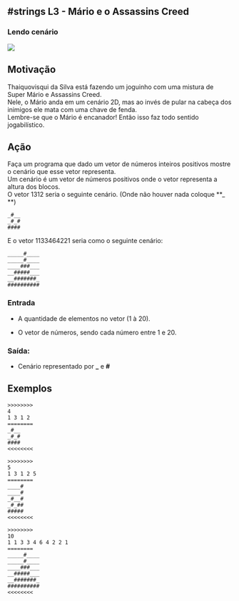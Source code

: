 ## #strings L3 - Mário e o Assassins Creed
### Lendo cenário

![](__capa.jpg)

## Motivação

Thaiquovisqui da Silva está fazendo um joguinho com uma mistura de Super Mário e Assassins Creed.  
Nele, o Mário anda em um cenário 2D, mas ao invés de pular na cabeça dos inimigos ele mata com uma chave de fenda.  
Lembre-se que o Mário é encanador! Então isso faz todo sentido jogabilístico.

## Ação  

Faça um programa que dado um vetor de números inteiros positivos mostre o cenário que esse vetor representa.  
Um cenário é um vetor de números positivos onde o vetor representa a altura dos blocos.  
O vetor 1312 seria o seguinte cenário. (Onde não houver nada coloque  **\_ **)

    _#__
    _#_#
    ####

E o vetor 1133464221 seria como o seguinte cenário:

    _____#____
    _____#____
    ____###___
    __#####___
    __#######_
    ##########

### Entrada

- A quantidade de elementos no vetor (1 à 20).  

- O vetor de números, sendo cada número entre 1 e 20.  

### Saída:

- Cenário representado por  **\_**  e  **#**

## Exemplos

``` 
>>>>>>>>
4
1 3 1 2
========
_#__
_#_#
####
<<<<<<<<

>>>>>>>>
5
1 3 1 2 5
========
____#
____#
_#__#
_#_##
#####
<<<<<<<<

>>>>>>>>
10
1 1 3 3 4 6 4 2 2 1
========
_____#____
_____#____
____###___
__#####___
__#######_
##########
<<<<<<<<
```
